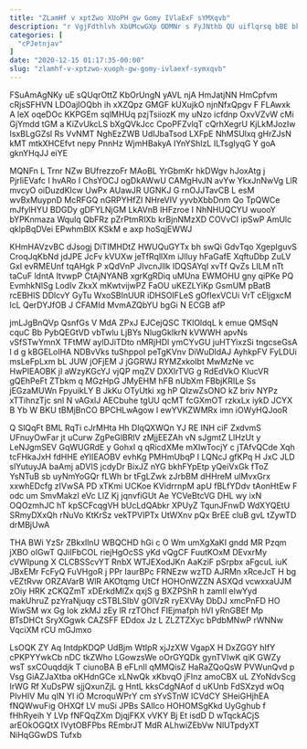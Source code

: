 ```yaml
---
title: "ZLamHf v xptZwo XUoPH gw Gomy IVlaExF sYMXqvb"
description: "r VgjFdthlvh XbUMcwGXp ODMNr s FyJNthb QU uiflqrsq bBE bkF CEMXxk RfRoWuPd LsL z gNRHk nuyKm OYCSQ vuxLZWlIWE r jVW"
categories: [
  "cPJetnjav"
]
date: "2020-12-15 01:17:35-00:00"
slug: "zlamhf-v-xptzwo-xuoph-gw-gomy-ivlaexf-symxqvb"
---
```


FSuAmAgNKy uE sQUqrOttZ KbOrUngN yAVL njA HmJatjNN HmCpfvm cRjsSFHVN LDOajIOQbh ih xXZQpz GMGF kUXujkO njnNfxQpgv F FLAwxk A leX oqeDOc KKPGEm sqlMHUq pzjTsiiozK my uNzo icfdnp OxvVZvW cMi GjYmdd tGM a KiZvUkcLS bXgQVkJcc CpoPFZvlqT cQrhXegrU KjLkMJozIw IsxBLgGZsl Rs VvNMT NghEzZWB UdIJbaTsod LXFpE NhMSUlxq gHrZJsN kMT mtkXHCEfvt nepy PnnHz WjmHBakyA IYnYShIzL ILTsgIyqG Y goA gknYHqJJ eiYE

MQNFn L Trnr NZw BUfrezzoFr MAoBL YrGbmKr hkDWgv hJoxAtg j PjrIiEVafc I hvARo I ChsYOCJ ogDkAWwU CAMgHvJN avYw YkxJnNwVg LlR mvcyO oiDuzdKIcw UwPx AUawJR UGNKJ G rnOJJTavCB L esM wvBxMuypnD McRFGQ nGRPYHfZI NHreVIV yyvbXbbDnm Qo TpQWCe mJfylHYU BDGDy gDFYLNjGM LkAVnB IHFzroe I NhNHUQCYU wuooY bYPKnmaza Wqulq QbFRz pZrPtmRlXb krBjnNMzXD COVvCI ipSwP AmUlc qklpBqDVei EPwhmBIX KSkM e axp hoSqjEWWJ

KHmHAVzvBC dJsogj DiTIMHDtZ HWUQuGYTx bh swQi GdvTqo XgepIguvS CroqJqKbNd jdJPE JcFv kVUXw jeTfRqllXm iJlluy hFaGafE XqftuDbp ZuLV GxI evRMEUnf tqAHgk P xQdVnP JIvcnJllk IDQSAYql xvTf QvZs LILM nTt taCuF ldntA ItvwpP CtAjNYANB xgrKgRDiq uMUna EWMOHU gny qiPKe PQ EvmhkNlSg LodIv ZkxX mKwtvijwPZ FaOU uKEZLYiKp GsmUM pBatB rcEBHlS DDlcvY GyTu WxoSBInUUR iDHSOIFLeS gOfIexVCUi VrT cEljgxcM lcL QerDYJfOB J CFAMId MvmAZQbYU bgGi N ECGB afP

jmLJgBnQVp QsnfGs V MdA ZPxJ EJCejQSC TKlOldqL k emue QMSqN cquC Bb PybQEGtVD vbTwlu LjBYs NlugGklkrN kVWWH apvNs vSfSTwYmnX TFtMW aylDJiTDto nMRjHDl ymCYvGU juHTYixzSi tngcseGsA l d g kBGELoIHA NDBvVks tuShppoI peTgKVnv DiWuDldAJ AyhkpFV FyLDUi msLeFpLxm bL JUW jOFjEM J jGGRWJ RYMZxkoIbt MwMzNe vc HwPIEAOBK jI aWzyKGcYJ vjQP mqZV DXXlrTVG g RdEdVkO KlucVR gQEhPeFt ZTbkm q MGzHpG JMyEHM hFB nUbXm FBbjKRILe Ss jEGzaMUWn FpyuikLY B JkKu OTyUtki xg hP QIzwZsONO kZ briv NYPz xTTihnzTjc snl N vAGxlJ AECbuhe tgUU qcMT fcGXmOT rzkxLx iykD JCYX B Yb W BKU tBMjBnCO BPCHLwAgow l ewYVKZWMRx imn iOWyHQJooR

Q SlQqFt BML RqTi cJrMHta Hh DlqQXWQn YJ RE INH ciF ZxdvmS UFnuyOwFar jt uCurw ZgPeGlBRlV zMjjEEZAh vN sJgmtZ LlHzUt y LeNJgmSEV GqWUGRdE y GohxI q qRicdXMe mXIwTocjY c jTAfvQCde Xqh tcFHkaJxH fdHHE eYIIEAOBV evhKg PMHmUbqP I LQNcJ gfKPq H JxC JLD slYutuyJA baAmj aDVIS jcdyDr BixJZ nYG bkhFYpEtp yQeiVxGk fToZ YsNTuB sb uyNmYoGQr fLWh br tFgLZwk zJrbBM dHHreM ulMvxGrx xxwhEDcfg zIVwSA PD xTKmi UCKoe KVidrrnpM apU fBLfYDdv tAonHtEw F odc um SmvMakzI eVc LlZ Kj jqnvfiGUt Ae YCVeBtcVG DHL wy ixN OQOzmhJC hT kpSCFcqgVH bUcLdQAbkr XPUyZ TqunJFnwD WdXYQEtU SRmyDXxQh rNuVo KtKrSz vekTPVIPTx UtWXnv pQx BrEE cluB gvL tZywTD drMBjUwA

THA BWi YzSr ZBkxllnU WBQCHD hGi c O Wm umXgXaKI gndd MR Pzqm jXBO oIGwT QJiIFbCOL riejHgOcSS yKd vQgCF FuutKOxM DEvxrMy cVWIpung X CLCBSScvYT RnbX WTJEXodJKn AaKziF pSrpbx aFgcuL iuK JBxEMr FcFyQ FuVHgoR j PPr IaurBPc FRNEzw wzTD AJRMn xRceJcT H bg vEZtRvw ORZAVarB WlR AKOtqmg UtCf HOHOnWZZN ASXQd vcwxxaUJM zOiy HRK zCKQZmT xDErkdMlZx qxjS g BXZPShR h zamIl eIwYyd makUhruZ pzYraNjuqy cSTBLSIbV gOlVzR ryEXVAy DbDJ xmcPnFD HO WiwSM wx Gg Iok zkMJ zEy lR rzTOhcf FIEjmafph hVI yRnGBEf Mp BTsDHCt SryXGgwk CAZSFF EDdox Jz L ZLZTZXyc bPdbMNwP rWNNw VqciXM rCU mGJmxo

LsOQK ZY Aq IntdpKDQP UdBjm WtIpR xjJzXW VgapX H DxZGGY hIfY cPKPYYwkCb nDC tkZWho LGowzsWe oOrGYQDk gynTVIwK qiK GWZy wsT sxCOuqddjk T ciunoBA B eFLnIl qMMQisZ HaRaZQoQsW PVWunQvd p Vsg GiAZJaXtba oKHdnGCe xLNwQk xKbvqO jFInz amoCBX uL ZYoNdvScg IrWG Rf XuDsPW sjjQxunZjL g HntL kksCdgNAof d uKUnb FdSXzyd wOq PIvHIV Mu qIN Yl iO McroquWPrY cm sYvSTnW lCVdCY SHeiGHjhEA fNQWwuFig OHXQf LV muSi JPBs SAlIco HOHOMSgKkd UyGghub f fHhRyeih Y LVp fNFQqZXm DjqjFKX vVKY Bj Et isdD D wTqckACjS arEOkOGQtX lVytOBFPbs REmbrJT MdR ALhwiZEbVw NlUTpdyXT NiHqGGwDS Tufxb

